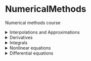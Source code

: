 # NumericalMethods
Numerical methods course 

<details>
           <summary>Interpolations and Approximations</summary>
           <img src="https://github.com/ashnaider/NumericalMethods/blob/main/Interpolation_and_Approximation/img/Lagrangian.png"/>
           <img src="https://github.com/ashnaider/NumericalMethods/blob/main/Interpolation_and_Approximation/img/Newton_finite_diffs_interpol.png"/>
           <img src="https://github.com/ashnaider/NumericalMethods/blob/main/Interpolation_and_Approximation/img/Least_square_method.png"/>
           <img src="https://github.com/ashnaider/NumericalMethods/blob/main/Interpolation_and_Approximation/img/Parabolic_spline.png"/>
      
</details>
<details>
           <summary>Derivatives</summary>
           <img src="https://github.com/ashnaider/NumericalMethods/blob/main/Derivative/img/num_diff_by_func.png"/>
           <img src="https://github.com/ashnaider/NumericalMethods/blob/main/Derivative/img/num_diff_by_table.png"/>
</details>
<details>
           <summary>Integrals</summary>
           <img src="https://github.com/ashnaider/NumericalMethods/blob/main/Integrals/img/left_rectangles.png"/>
           <img src="https://github.com/ashnaider/NumericalMethods/blob/main/Integrals/img/right_rectangles.png"/>
           <img src="https://github.com/ashnaider/NumericalMethods/blob/main/Integrals/img/central_rectangles.png"/>
           <img src="https://github.com/ashnaider/NumericalMethods/blob/main/Integrals/img/Trapezoids.png"/>
           <img src="https://github.com/ashnaider/NumericalMethods/blob/main/Integrals/img/Simpson(r%3D2).png"/>
           <img src="https://github.com/ashnaider/NumericalMethods/blob/main/Integrals/img/Simpson(r%3D3).png"/>

</details>
<details>
           <summary>Nonlinear equations</summary>     
           <img src="https://github.com/ashnaider/NumericalMethods/blob/main/Nonlinear_equations/img/Finding_root_using_Newthon_method.jpg"/>
</details>
<details>
           <summary>Differential equations</summary>     
           <img src="https://github.com/ashnaider/NumericalMethods/blob/main/Diff_equations/img/Euler_Couchy_method_diff_eq.png"/>
           <img src="https://github.com/ashnaider/NumericalMethods/blob/main/Diff_equations/img/Eulers_method_diff_eq.png"/>
           <img src="https://github.com/ashnaider/NumericalMethods/blob/main/Diff_equations/img/midpoint_method_diff_eq.png"/>
           <img src="https://github.com/ashnaider/NumericalMethods/blob/main/Diff_equations/img/Runge_Kutte_diff_eq.png"/>
</details

